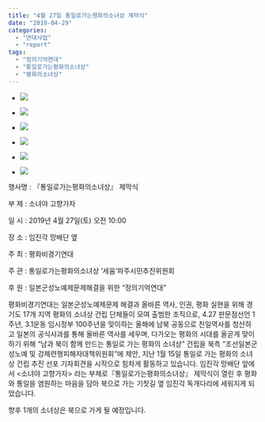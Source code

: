 ```yaml
---
title: "4월 27일 통일로가는평화의소녀상 제막식"
date: "2019-04-29"
categories: 
  - "연대사업"
  - "report"
tags: 
  - "정의기억연대"
  - "통일로가는평화의소녀상"
  - "평화의소녀상"
---
```


- ![](https://r2.womenandwar.net/2019/04/photo_2019-04-27_11-26-25-1024x768.jpg)
    
- ![](https://r2.womenandwar.net/2019/04/photo_2019-04-27_11-26-52-1024x768.jpg)
    
- ![](https://r2.womenandwar.net/2019/04/photo_2019-04-27_11-59-48-1024x768.jpg)
    
- ![](https://r2.womenandwar.net/2019/04/photo_2019-04-27_12-00-28-1024x768.jpg)
    
- ![](https://r2.womenandwar.net/2019/04/photo_2019-04-27_14-04-15-1024x768.jpg)
    
- ![](https://r2.womenandwar.net/2019/04/photo_2019-04-29_14-25-35-1024x768.jpg)
    

행사명 : 『통일로가는평화의소녀상』 제막식

부 제 : 소녀야 고향가자

일 시 : 2019년 4월 27일(토) 오전 10:00

장 소 : 임진각 망배단 옆

주 최 : 평화비경기연대

주 관 : 통일로가는평화의소녀상 ‘세움’파주시민추진위원회

후 원 : 일본군성노예제문제해결을 위한 “정의기억연대”

평화비경기연대는 일본군성노예제문제 해결과 올바른 역사, 인권, 평화 실현을 위해 경기도 17개 지역 평화의 소녀상 건립 단체들이 모여 출범한 조직으로, 4.27 판문점선언 1주년, 3.1운동 임시정부 100주년을 맞이하는 올해에 남북 공동으로 친일역사를 청산하고 일본의 공식사과를 통해 올바른 역사를 세우며, 다가오는 평화의 시대를 올곧게 맞이하기 위해 “남과 북이 함께 만드는 통일로 가는 평화의 소녀상” 건립을 북측 “조선일본군성노예 및 강제련행피해자대책위원회”에 제안, 지난 1월 15일 통일로 가는 평화의 소녀상 건립 추진 선포 기자회견을 시작으로 힘차게 활동하고 있습니다. 임진각 망배단 앞에서 <소녀야 고향가자> 라는 부제로『통일로가는평화의소녀상』 제막식이 열린 후 평화와 통일을 염원하는 마음을 담아 북으로 가는 기찻길 옆 임진각 독개다리에 세워지게 되었습니다. 

향후 1개의 소녀상은 북으로 가게 될 예정입니다.

